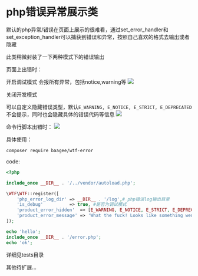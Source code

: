 # php错误异常展示类
默认的php异常/错误在页面上展示的很难看，通过set_error_handler和set_exception_handler可以捕获到错误和异常，按照自己喜欢的格式去输出或者隐藏

此类稍微封装了一下两种模式下的错误输出

页面上出错时：

开启调试模式 会报所有异常，包括notice,warning等
![](https://meinv-1256151484.cos.ap-beijing.myqcloud.com/tuchuang/page.png)

关闭开发模式

可以自定义隐藏错误类型，默认`E_WARNING, E_NOTICE, E_STRICT, E_DEPRECATED`不会提示，同时也会隐藏具体的错误代码等信息
![](https://meinv-1256151484.cos.ap-beijing.myqcloud.com/tuchuang/page3.png)

命令行脚本出错时：
![](https://meinv-1256151484.cos.ap-beijing.myqcloud.com/tuchuang/QQ20181231-162107%402x.png)

具体使用：

`composer require baagee/wtf-error`

code:
```php
<?php

include_once __DIR__ . '/../vendor/autoload.php';

\WTF\WTF::register([
    'php_error_log_dir' => __DIR__ . '/log',# php错误log输出目录
    'is_debug'          => true, #是否为调试模式
    'product_error_hidden'  => [E_WARNING, E_NOTICE, E_STRICT, E_DEPRECATED],# 非调试模式下隐藏那种错误类型
    'product_error_message' => 'What the fuck! Looks like something went wrong',# 默认非调试模式下错误提示
]);

echo 'hello';
include_once __DIR__ . '/error.php';
echo 'ok';
```

详细见tests目录

其他待扩展...
